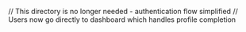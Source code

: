 // This directory is no longer needed - authentication flow simplified
// Users now go directly to dashboard which handles profile completion
